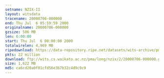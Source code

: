 ```yaml
---
setname: NZIX-II
layout: witsdata
tracename: 20000706-000000
end: Thu Jul  6 05:59:59 2000
originalname: 20000706-000000
gzsize: 586 MB
len: 6:00:00
start: Thu Jul  6 00:00:00 2000
totalwirelen: 4,969 MB
ripedownload: https://data-repository.ripe.net/datasets/wits-archive/pma/long/nzix/2/20000706-000000.gz
pkts: 22 million
download: ftp://wits.cs.waikato.ac.nz/pma/long/nzix/2/20000706-000000.gz
size: 1,622 MB
md5: ca6cd20a0f01cfd56e3b7b32c4d9c9c9
---
```

